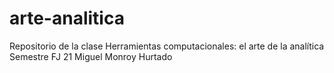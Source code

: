 # arte-analitica
Repositorio de la clase Herramientas computacionales: el arte de la analítica  Semestre FJ 21
Miguel Monroy Hurtado




